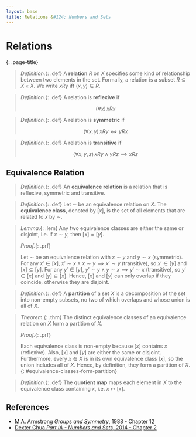 ```yaml
---
layout: base
title: Relations &#124; Numbers and Sets
---
```


# Relations
{: .page-title}

> *Definition.*{: .def}
> A **relation** $R$ on $X$ specifies some kind of relationship between two elements in the set.
> Formally, a relation is a subset $R \subseteq X \times X$.
> We write $xRy$ iff $(x, y) \in R$.

> *Definition.*{: .def}
> A relation is **reflexive** if
>
> $$
  (\forall x)\, xRx
  $$

> *Definition.*{: .def}
> A relation is **symmetric** if
>
> $$
  (\forall x, y)\, xRy \iff yRx
  $$

> *Definition.*{: .def}
> A relation is **transitive** if
>
> $$
  (\forall x, y, z)\, xRy \land yRz \implies xRz
  $$

## Equivalence Relation

> *Definition.*{: .def}
> An **equivalence relation** is a relation that is reflexive, symmetric and transitive.

> *Definition.*{: .def}
> Let $\sim$ be an equivalence relation on $X$.
> The **equivalence class**, denoted by $[x]$, is the set of all elements that are related to $x$ by $\sim$.

> *Lemma.*{: .lem}
> Any two equivalence classes are either the same or disjoint, i.e. if $x \sim y$, then $[x] = [y]$.
>
> *Proof.*{: .prf}
>
> Let $\sim$ be an equivalence relation with $x \sim y$ and $y \sim x$ (symmetric).
> For any $x' \in [x]$, $x' \sim x \land x \sim y \implies x' \sim y$ (transitive), so $x' \in [y]$ and $[x] \subseteq [y]$.
> For any $y' \in [y]$, $y' \sim y \land y \sim x \implies y' \sim x$ (transitive), so $y' \in [x]$ and $[y] \subseteq [x]$.
> Hence, $[x]$ and $[y]$ can only overlap if they coincide, otherwise they are disjoint.

> *Definition.*{: .def}
> A **partition** of a set $X$ is a decomposition of the set into non-empty subsets,
> no two of which overlaps and whose union is all of $X$.

> *Theorem.*{: .thm}
> The distinct equivalence classes of an equivalence relation on $X$ form a partition of $X$.
>
> *Proof.*{: .prf}
>
> Each equivalence class is non-empty because $[x]$ contains $x$ (reflexive).
> Also, $[x]$ and $[y]$ are either the same or disjoint.
> Furthermore, every $x \in X$ is in its own equivalence class $[x]$, so the union includes all of $X$.
> Hence, by definition, they form a partition of $X$.
{: #equivalence-classes-form-partition}

> *Definition.*{: .def}
> The **quotient map** maps each element in $X$ to the equivalence class containing $x$, i.e. $x \mapsto [x]$.

## References

* M.A. Armstrong _Groups and Symmetry_, 1988 - Chapter 12
* [Dexter Chua _Part IA - Numbers and Sets_, 2014 - Chapter 2](https://dec41.user.srcf.net/notes/IA_M/numbers_and_sets.pdf)
